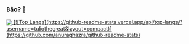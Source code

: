 ### Bão? 🤠

<a href="https://github.com/anuraghazra/github-readme-stats">
  <img align="center" src="https://github-readme-stats.vercel.app/api/pin/tuliothegreat=anuraghazra&repo=github-readme-stats" />
[![Top Langs](https://github-readme-stats.vercel.app/api/top-langs/?username=tuliothegreat&layout=compact)](https://github.com/anuraghazra/github-readme-stats)
